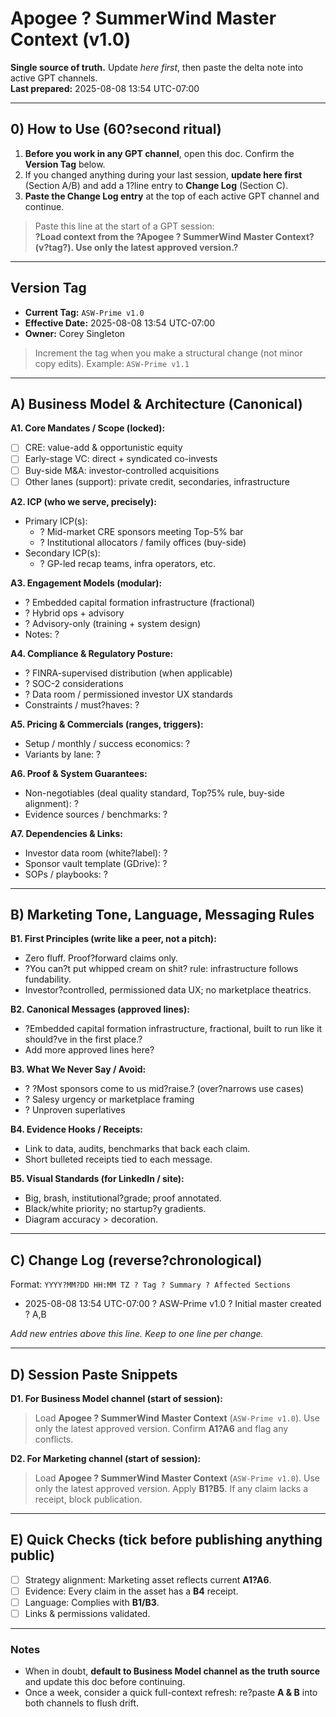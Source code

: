 # Apogee ? SummerWind **Master Context** (v1.0)

**Single source of truth.** Update *here first*, then paste the delta note into active GPT channels.  
**Last prepared:** 2025-08-08 13:54 UTC-07:00

---

## 0) How to Use (60?second ritual)
1. **Before you work in any GPT channel**, open this doc. Confirm the **Version Tag** below.
2. If you changed anything during your last session, **update here first** (Section A/B) and add a 1?line entry to **Change Log** (Section C).
3. **Paste the Change Log entry** at the top of each active GPT channel and continue.

> Paste this line at the start of a GPT session:  
> **?Load context from the ?Apogee ? SummerWind Master Context? (v?tag?). Use only the latest approved version.?**

---

## Version Tag
- **Current Tag:** `ASW-Prime v1.0`
- **Effective Date:** 2025-08-08 13:54 UTC-07:00
- **Owner:** Corey Singleton

> Increment the tag when you make a structural change (not minor copy edits). Example: `ASW-Prime v1.1`

---

## A) Business Model & Architecture (Canonical)
**A1. Core Mandates / Scope (locked):**  
- [ ] CRE: value-add & opportunistic equity  
- [ ] Early-stage VC: direct + syndicated co-invests  
- [ ] Buy-side M&A: investor-controlled acquisitions  
- [ ] Other lanes (support): private credit, secondaries, infrastructure

**A2. ICP (who we serve, precisely):**  
- Primary ICP(s):  
  - ? Mid-market CRE sponsors meeting Top-5% bar  
  - ? Institutional allocators / family offices (buy-side)  
- Secondary ICP(s):  
  - ? GP-led recap teams, infra operators, etc.

**A3. Engagement Models (modular):**  
- ? Embedded capital formation infrastructure (fractional)  
- ? Hybrid ops + advisory  
- ? Advisory-only (training + system design)  
- Notes: ?

**A4. Compliance & Regulatory Posture:**  
- ? FINRA-supervised distribution (when applicable)  
- ? SOC-2 considerations  
- ? Data room / permissioned investor UX standards  
- Constraints / must?haves: ?

**A5. Pricing & Commercials (ranges, triggers):**  
- Setup / monthly / success economics: ?  
- Variants by lane: ?

**A6. Proof & System Guarantees:**  
- Non-negotiables (deal quality standard, Top?5% rule, buy-side alignment): ?  
- Evidence sources / benchmarks: ?

**A7. Dependencies & Links:**  
- Investor data room (white?label): ?  
- Sponsor vault template (GDrive): ?  
- SOPs / playbooks: ?

---

## B) Marketing Tone, Language, Messaging Rules
**B1. First Principles (write like a peer, not a pitch):**  
- Zero fluff. Proof?forward claims only.  
- ?You can?t put whipped cream on shit? rule: infrastructure follows fundability.  
- Investor?controlled, permissioned data UX; no marketplace theatrics.

**B2. Canonical Messages (approved lines):**  
- ?Embedded capital formation infrastructure, fractional, built to run like it should?ve in the first place.?  
- Add more approved lines here?

**B3. What We Never Say / Avoid:**  
- ? ?Most sponsors come to us mid?raise.? (over?narrows use cases)  
- ? Salesy urgency or marketplace framing  
- ? Unproven superlatives

**B4. Evidence Hooks / Receipts:**  
- Link to data, audits, benchmarks that back each claim.  
- Short bulleted receipts tied to each message.

**B5. Visual Standards (for LinkedIn / site):**  
- Big, brash, institutional?grade; proof annotated.  
- Black/white priority; no startup?y gradients.  
- Diagram accuracy > decoration.

---

## C) Change Log (reverse?chronological)
Format: `YYYY?MM?DD HH:MM TZ ? Tag ? Summary ? Affected Sections`

- 2025-08-08 13:54 UTC-07:00 ? ASW-Prime v1.0 ? Initial master created ? A,B

_Add new entries above this line. Keep to one line per change._

---

## D) Session Paste Snippets
**D1. For Business Model channel (start of session):**  
> Load **Apogee ? SummerWind Master Context** (`ASW-Prime v1.0`). Use only the latest approved version. Confirm **A1?A6** and flag any conflicts.

**D2. For Marketing channel (start of session):**  
> Load **Apogee ? SummerWind Master Context** (`ASW-Prime v1.0`). Use only the latest approved version. Apply **B1?B5**. If any claim lacks a receipt, block publication.

---

## E) Quick Checks (tick before publishing anything public)
- [ ] Strategy alignment: Marketing asset reflects current **A1?A6**.  
- [ ] Evidence: Every claim in the asset has a **B4** receipt.  
- [ ] Language: Complies with **B1/B3**.  
- [ ] Links & permissions validated.

---

### Notes
- When in doubt, **default to Business Model channel as the truth source** and update this doc before continuing.
- Once a week, consider a quick full-context refresh: re?paste **A & B** into both channels to flush drift.

